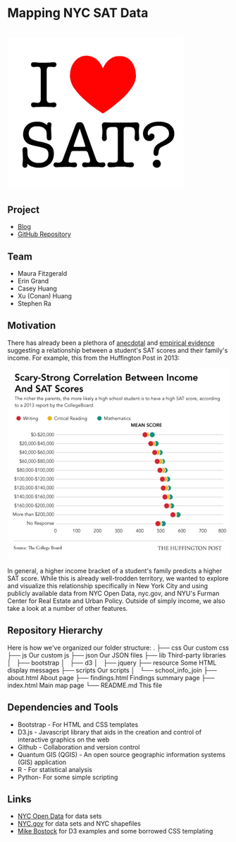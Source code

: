 # Mapping NYC SAT Data

![HuffPo SAT](img/logo.png)
===============================

Project 
-------
*   [Blog](https://github.com/eringrand/2015-14-04-22-satblogpost.md)
*   [GitHub Repository](https://github.com/eringrand/edavproj)

Team
-------

*   Maura Fitzgerald
*   Erin Grand
*   Casey Huang
*   Xu (Conan) Huang
*   Stephen Ra

Motivation
------------

There has already been a plethora of [anecdotal](http://articles.latimes.com/2003/jul/27/local/me-sat27) and [empirical evidence](http://economix.blogs.nytimes.com/2009/08/27/sat-scores-and-family-income/?_r=1) suggesting a relationship between a student's SAT scores and their family's income. For example, this from the Huffington Post in 2013:

![HuffPo SAT](img/SATScores_0.png)

In general, a higher income bracket of a student's family predicts a higher SAT score. While this is
already well-trodden territory, we wanted to explore and visualize this relationship specifically in New York City and using
publicly available data from NYC Open Data, nyc.gov, and NYU's Furman Center for Real Estate and Urban Policy. Outside of simply income,
we also take a look at a number of other features.

Repository Hierarchy
--------------------
Here is how we've organized our folder structure:
    .
    ├── css             Our custom css
    ├── js              Our custom js
    ├── json            Our JSON files
    ├── lib             Third-party libraries
    │   ├── bootstrap
    │   ├── d3
    │   ├── jquery
    ├── resource        Some HTML display messages
    ├── scripts         Our scripts
    │   └── school_info_join
    ├── about.html      About page
    ├── findings.html   Findings summary page
    ├── index.html      Main map page
    └── README.md       This file


Dependencies and Tools
----------------------

*   Bootstrap - For HTML and CSS templates
*   D3.js -  Javascript library that aids in the creation and control of
    interactive graphics on the web
*   Github - Collaboration and version control
*   Quantum GIS (QGIS) - An open source geographic information systems (GIS)
    application
*   R - For statistical analysis
*   Python- For some simple scripting

Links
-----------

*   [NYC Open Data](https://nycopendata.socrata.com/) for data sets
*   [NYC.gov](http://www1.nyc.gov/) for data sets and NYC shapefiles
*   [Mike Bostock](http://bl.ocks.org/mbostock) for D3 examples and some
    borrowed CSS templating
